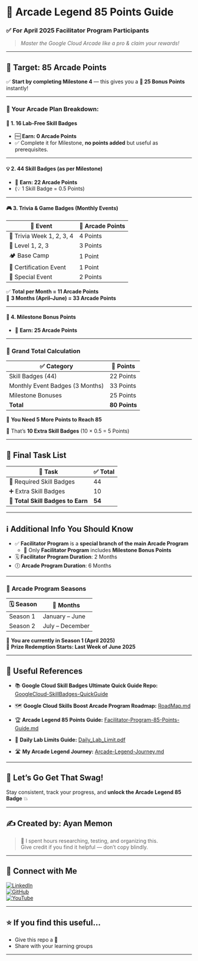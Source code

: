 # 🎯 Arcade Legend 85 Points Guide  
### ✅ For April 2025 Facilitator Program Participants  
> *Master the Google Cloud Arcade like a pro & claim your rewards!*

---

## 🎯 **Target: 85 Arcade Points**

✅ **Start by completing Milestone 4** — this gives you a **🎁 25 Bonus Points** instantly!

---

### 📌 Your Arcade Plan Breakdown:

#### 🧪 1. **16 Lab-Free Skill Badges**  
- 🆓 **Earn: 0 Arcade Points**  
- ✅ Complete it for Milestone, **no points added** but useful as prerequisites.

---

#### 💡 2. **44 Skill Badges (as per Milestone)**  
- 🎯 **Earn: 22 Arcade Points**  
- (💡 1 Skill Badge = 0.5 Points)

---

#### 🎮 3. **Trivia & Game Badges (Monthly Events)**

| 🎉 Event | 🔢 Arcade Points |
|---------|------------------|
| 🧠 Trivia Week 1, 2, 3, 4 | 4 Points |
| 🎯 Level 1, 2, 3          | 3 Points |
| 🏕️ Base Camp              | 1 Point  |
| 🪪 Certification Event     | 1 Point  |
| 🌟 Special Event          | 2 Points |

✅ **Total per Month = 11 Arcade Points**  
📅 **3 Months (April–June) = 33 Arcade Points**

---

#### 🏁 4. **Milestone Bonus Points**  
- 🎉 **Earn: 25 Arcade Points**

---

### 🔢 **Grand Total Calculation**

| ✅ Category | 🎯 Points |
|------------|-----------|
| Skill Badges (44) | 22 Points |
| Monthly Event Badges (3 Months) | 33 Points |
| Milestone Bonuses | 25 Points |
| **Total** | **80 Points** |

📌 **You Need 5 More Points to Reach 85**

🎯 That’s **10 Extra Skill Badges** (10 × 0.5 = 5 Points)

---

## 🔁 **Final Task List**

| 📝 Task | ✅ Total |
|--------|----------|
| 🏅 Required Skill Badges | 44 |
| ➕ Extra Skill Badges | 10 |
| **🎯 Total Skill Badges to Earn** | **54** |

---

## ℹ️ Additional Info You Should Know

- ✅ **Facilitator Program** is a **special branch of the main Arcade Program**
  - 🎯 Only **Facilitator Program** includes **Milestone Bonus Points**
- 🗓️ **Facilitator Program Duration**: 2 Months  
- 🕕 **Arcade Program Duration**: 6 Months

---

### 📆 **Arcade Program Seasons**

| 🗓️ Season | 📍 Months |
|-----------|-----------|
| Season 1 | January – June |
| Season 2 | July – December |

📌 **You are currently in Season 1 (April 2025)**  
🎁 **Prize Redemption Starts: Last Week of June 2025**

---

## 🔗 Useful References

* 📚 **Google Cloud Skill Badges Ultimate Quick Guide Repo:**
  [GoogleCloud-SkillBadges-QuickGuide](https://github.com/AyanMemon296/GoogleCloud-SkillBadges-QuickGuide)

* 🗺️ **Google Cloud Skills Boost Arcade Program Roadmap:**
  [RoadMap.md](https://github.com/AyanMemon296/GoogleCloud-SkillBadges-QuickGuide/blob/main/RoadMap.md)

* 🏆 **Arcade Legend 85 Points Guide:**
  [Facilitator-Program-85-Points-Guide.md](https://github.com/AyanMemon296/GoogleCloud-SkillBadges-QuickGuide/blob/main/Facilitator-Program-85-Points-Guide.md)

* 📅 **Daily Lab Limits Guide:**
  [Daily\_Lab\_Limit.pdf](https://github.com/AyanMemon296/GoogleCloud-SkillBadges-QuickGuide/blob/main/Daily_Lab_Limit.pdf)

* 🛣️ **My Arcade Legend Journey:**
  [Arcade-Legend-Journey.md](https://github.com/AyanMemon296/GoogleCloud-SkillBadges-QuickGuide/blob/main/Arcade-Legend-Journey.md)

---

## 🙌 Let’s Go Get That Swag!

Stay consistent, track your progress, and **unlock the Arcade Legend 85 Badge** 💥  

---

## ✍️ Created by: **Ayan Memon**

> 🙌 I spent hours researching, testing, and organizing this.  
> Give credit if you find it helpful — don’t copy blindly.

---

## 📢 Connect with Me

[![LinkedIn](https://img.shields.io/badge/LinkedIn-Ayan%20Memon-blue?logo=linkedin)](https://www.linkedin.com/in/ayanmemon296)  
[![GitHub](https://img.shields.io/badge/GitHub-AyanMemon296-black?logo=github)](https://github.com/AyanMemon296)  
[![YouTube](https://img.shields.io/badge/YouTube-ayanmemon2926-red?logo=youtube)](https://www.youtube.com/@ayanmemon2926/playlists)

---

## ⭐ If you find this useful...

- Give this repo a 🌟
- Share with your learning groups

---
